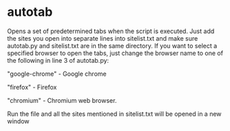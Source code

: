 # autotab
Opens a set of predetermined tabs when the script is executed.
Just add the sites you open into separate lines into sitelist.txt and make sure autotab.py and sitelist.txt are in the same directory. If you want to select a specified browser to open the tabs, just change the browser name to one of the following in line 3 of autotab.py: 

"google-chrome" - Google chrome 

"firefox" - Firefox

"chromium" - Chromium web browser.

Run the file and all the sites mentioned in sitelist.txt will be opened in a new window

